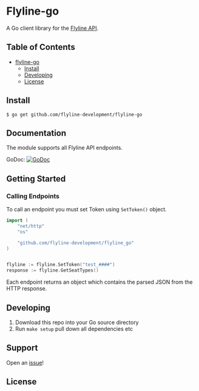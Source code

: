 # Flyline-go 

A Go client library for the [Flyline API](https://flyline.io/docs/).

## Table of Contents

- [flyline-go](#Flyline-go)
    * [Install](#install)
    * [Developing](#developing)
    * [License](#license)

## Install

```console
$ go get github.com/flyline-development/flyline-go
```



## Documentation

The module supports all Flyline API endpoints.

GoDoc: [![GoDoc](https://godoc.org/github.com/flyline-development/flyline_go?status.svg)](https://godoc.org/github.com/flyline-development/flyline-go/client)

## Getting Started

### Calling Endpoints

To call an endpoint you must set Token using `SetToken()` object.

```go
import (
    "net/http"
    "os"

    "github.com/flyline-development/flyline_go"
)


flyline := flyline.SetToken("test_####")
response := flyline.GetSeatTypes()

```

Each endpoint returns an object which contains the parsed JSON from the HTTP response.

## Developing

1. Download this repo into your Go source directory
2. Run `make setup` pull down all dependencies etc

## Support

Open an [issue](https://github.com/flyline-development/flyline_go/issues/new)!

## License
